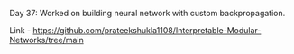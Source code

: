 Day 37: Worked on building neural network with custom backpropagation. 

Link - https://github.com/prateekshukla1108/Interpretable-Modular-Networks/tree/main
